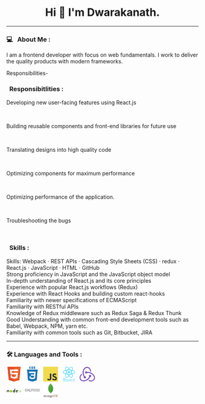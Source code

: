 <div id="header" align="center">
  <h1> Hi 👋 I'm Dwarakanath.</h1>
</div>

---

### 💻 &nbsp; About Me :
I am a frontend developer with focus on web fundamentals. I work to deliver the quality products with modern frameworks. 

Responsibilities-
###  &nbsp; Responsibitlities :
<div>
  <p>Developing new user-facing features using React.js</p><br>
  <p>Building reusable components and front-end libraries for future use</p><br>
  <p>Translating designs into high quality code</p><br>
  <p>Optimizing components for maximum performance</p><br>
  <p>Optimizing performance of the application.</p><br>
  <p>Troubleshooting the bugs</p><br>
</div>

###  &nbsp; Skills :
<div>
  
Skills: Webpack · REST APIs · Cascading Style Sheets (CSS) · redux · React.js · JavaScript · HTML · GitHub<br>
Strong proficiency in JavaScript and the JavaScript object model<br>
In-depth understanding of React.js and its core principles<br>
Experience with popular React.js workflows (Redux)<br>
Experience with React Hooks and building custom react-hooks<br>
Familiarity with newer specifications of ECMAScript<br>
Familiarity with RESTful APIs<br>
Knowledge of Redux middleware such as Redux Saga & Redux Thunk<br>
Good Understanding with common front-end development tools such as Babel, Webpack, NPM, yarn etc.<br>
Familiarity with common tools such as Git, Bitbucket, JIRA<br>
</div>

---
### :hammer_and_wrench: Languages and Tools :
<div>
  <img src="https://github.com/devicons/devicon/blob/master/icons/html5/html5-original.svg" title="HTML5" alt="HTML" width="40" height="40"/>&nbsp;
  <img src="https://github.com/devicons/devicon/blob/master/icons/css3/css3-plain-wordmark.svg"  title="CSS3" alt="CSS" width="40" height="40"/>&nbsp;
  <img src="https://github.com/devicons/devicon/blob/master/icons/javascript/javascript-original.svg" title="JavaScript" alt="JavaScript" width="40" height="40"/>&nbsp;
  <img src="https://github.com/devicons/devicon/blob/master/icons/react/react-original-wordmark.svg" title="React" alt="React" width="40" height="40"/>&nbsp;
  <img src="https://github.com/devicons/devicon/blob/master/icons/redux/redux-original.svg" title="Redux" alt="Redux " width="40" height="40"/>&nbsp;
</div>
<div>
  <img src="https://github.com/devicons/devicon/blob/master/icons/nodejs/nodejs-original-wordmark.svg" title="node js" alt="Node JS " width="40" height="40"/>&nbsp;
  <img src="https://github.com/devicons/devicon/blob/master/icons/express/express-original-wordmark.svg" title="express" alt="express" width="40" height="40"/>&nbsp;
  <img src="https://github.com/devicons/devicon/blob/master/icons/mongodb/mongodb-original-wordmark.svg" title="mongodb" alt="mongodb" width="40" height="40"/>&nbsp;
</div>
